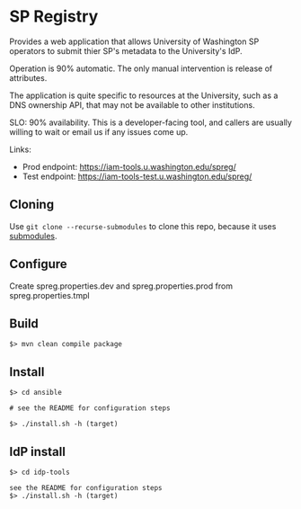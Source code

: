 # SP Registry

Provides a web application that allows University of Washington SP operators to submit thier SP's metadata to the University's IdP.

Operation is 90% automatic.  The only manual intervention is release of attributes.

The application is quite specific to resources at the University, such as a DNS ownership API, that may not be available to other institutions.

SLO: 90% availability. This is a developer-facing tool, and callers are usually willing to wait or
email us if any issues come up.

Links:

*   Prod endpoint: https://iam-tools.u.washington.edu/spreg/
*   Test endpoint: https://iam-tools-test.u.washington.edu/spreg/

## Cloning

Use `git clone --recurse-submodules` to clone this repo, because it uses
[submodules](https://git-scm.com/book/en/v2/Git-Tools-Submodules). 

## Configure

Create spreg.properties.dev and spreg.properties.prod  from spreg.properties.tmpl

## Build

```
$> mvn clean compile package
```

## Install

```
$> cd ansible

# see the README for configuration steps

$> ./install.sh -h (target)
```

## IdP install

```
$> cd idp-tools

see the README for configuration steps
$> ./install.sh -h (target)
```
